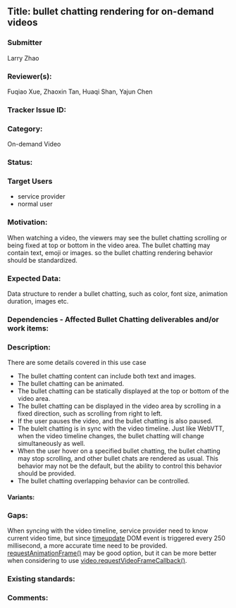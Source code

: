 ## Title: bullet chatting rendering for on-demand videos

### Submitter

Larry Zhao

### Reviewer(s):

Fuqiao Xue, Zhaoxin Tan, Huaqi Shan, Yajun Chen

### Tracker Issue ID:

### Category:

On-demand Video

### Status: 

### Target Users

- service provider
- normal user

### Motivation:

When watching a video, the viewers may see the bullet chatting scrolling or being fixed at top or bottom in the video area. The bullet chatting may contain text, emoji or images. so the bullet chatting rendering behavior should be standardized.

### Expected Data:

Data structure to render a bullet chatting, such as color, font size, animation duration, images etc.

### Dependencies - Affected Bullet Chatting deliverables and/or work items:

### Description:

There are some details covered in this use case 

- The bullet chatting content can include both text and images.
- The bullet chatting can be animated.
- The bullet chatting can be statically displayed at the top or bottom of the video area.
- The bullet chatting can be displayed in the video area by scrolling in a fixed direction, such as scrolling from right to left.
- If the user pauses the video, and the bullet chatting is also paused.
- The bulelt chatting is in sync with the video timeline. Just like WebVTT, when the video timeline changes, the bullet chatting will change simultaneously as well.
- When the user hover on a specified bullet chatting, the bullet chatting may stop scrolling, and other bullet chats are rendered as usual. This behavior may not be the default, but the ability to control this behavior should be provided.
- The bullet chatting overlapping behavior can be controlled.

#### Variants:


### Gaps:

When syncing with the video timeline, service provider need to know current video time, but since [timeupdate](https://html.spec.whatwg.org/multipage/media.html#event-media-timeupdate) DOM event is triggered every 250 millisecond, a more accurate time need to be provided. [requestAnimationFrame()](https://html.spec.whatwg.org/multipage/imagebitmap-and-animations.html#animation-frames) may be good option, but it can be more better when considering to use [video.requestVideoFrameCallback()](https://github.com/WICG/video-rvfc/blob/gh-pages/explainer.md).

### Existing standards:

### Comments:


